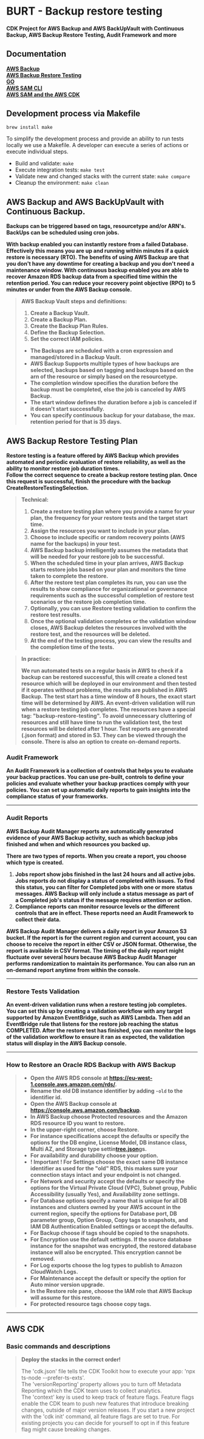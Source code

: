 # BURT - Backup restore testing

#### CDK Project for AWS Backup and AWS BackUpVault with Continuous Backup, AWS Backup Restore Testing, Audit Framework and more

## Documentation       
**[AWS Backup](https://docs.aws.amazon.com/aws-backup/latest/devguide/whatisbackup.html)**                    
**[AWS Backup Restore Testing](https://docs.aws.amazon.com/aws-backup/latest/devguide/restore-testing.html)**    
**[GO](https://go.dev/doc/tutorial/getting-started)**                
**[AWS SAM CLI](https://docs.aws.amazon.com/serverless-application-model/latest/developerguide/install-sam-cli.html)**              
**[AWS SAM and the AWS CDK](https://docs.aws.amazon.com/serverless-application-model/latest/developerguide/serverless-cdk-getting-started.html)**

## Development process via Makefile

```shell
brew install make
```

To simplify the development process and provide an ability to run tests locally we use a Makefile. A developer can execute a series of actions or execute individual steps.

* Build and validate: `make`
* Execute integration tests: `make test` 
* Validate new and changed stacks with the current state: `make compare`     
* Cleanup the environment: `make clean`

## AWS Backup and AWS BackUpVault with Continuous Backup.

**Backups can be triggered based on tags, resourcetype and/or ARN's. BackUps can be scheduled using cron jobs.**

**With backup enabled you can instantly restore from a failed Database. Effectively this means you are up and running within minutes if a quick restore is necessary (RTO). The benefits of using AWS Backup are that you don't have any downtime for creating a backup and you don't need a maintenance window. With continuous backup enabled you are able to recover Amazon RDS backup data from a specified time within the retention period. You can reduce your recovery point objective (RPO) to 5 minutes or under from the AWS Backup console.**

> **AWS Backup Vault steps and definitions:**
> 1. **Create a Backup Vault.**
> 2. **Create a Backup Plan.**
> 3. **Create the Backup Plan Rules.**
> 4. **Define the Backup Selection.**
> 5. **Set the correct IAM policies.**
>
> - **The Backups are scheduled with a cron expression and managed/stored in a Backup Vault.**
> - **AWS Backup Supports multiple types of how backups are selected, backups based on tagging and backups based on the
    arn of the resource or simply based on the resourcetype.**
> - **The completion window specifies the duration before the backup must be completed, else the job is canceled by AWS
    Backup.**
> - **The start window defines the duration before a job is canceled if it doesn't start successfully.**
> - **You can specify continuous backup for your database, the max. retention period for that is 35 days.**

## AWS Backup Restore Testing Plan

**Restore testing is a feature offered by AWS Backup which provides automated and periodic evaluation of restore
reliability, as well as the ability to monitor restore job duration times.**              
**Follow the correct sequence to create a backup restore testing plan. Once this request is successful, finish the
procedure with the backup CreateRestoreTestingSelection.**
> **Technical:**
> 1. **Create a restore testing plan where you provide a name for your plan, the frequency for your restore tests and
    the target start time.**
> 2. **Assign the resources you want to include in your plan.**
> 3. **Choose to include specific or random recovery points (AWS name for the backups) in your test.**
> 4. **AWS Backup backup intelligently assumes the metadata that will be needed for your restore job to be successful.**
> 5. **When the scheduled time in your plan arrives, AWS Backup starts restore jobs based on your plan and monitors the
     time taken to complete the restore.**
> 6. **After the restore test plan completes its run, you can use the results to show compliance for organizational or
     governance requirements such as the successful completion of restore test scenarios or the restore job completion
     time.**
> 7. **Optionally, you can use Restore testing validation to confirm the restore test results.**
> 8. **Once the optional validation completes or the validation window closes, AWS Backup deletes the resources involved
     with the restore test, and the resources will be deleted.**
> 9. **At the end of the testing process, you can view the results and the completion time of the tests.**

> **In practice:** 
> 
> **We run automated tests on a regular basis in AWS to check if a backup can be restored successful, this will create a cloned test resource which will be deployed in our environment and then tested if it operates without problems, the results are published in AWS Backup. The test start has a time window of 8 hours, the exact start time will be determined by AWS. An event-driven validation will run when a restore testing job completes. The resources have a special tag: "backup-restore-testing". To avoid unnecessary cluttering of resources and still have time to run the validation test, the test resources will be deleted after 1 hour. Test reports are generated (.json format) and stored in S3. They can be viewed through the console. There is also an option to create on-demand reports.**


### Audit Framework

**An Audit Framework is a collection of controls that helps you to evaluate your backup practices. You can use
pre-built, controls to define your policies and evaluate whether your backup practices comply with your policies. You
can set up automatic daily reports to gain insights into the compliance status of your frameworks.**

---

### Audit Reports

**AWS Backup Audit Manager reports are automatically generated evidence of your AWS Backup activity, such as which
backup jobs finished and when and which resources you backed up.**

**There are two types of reports. When you create a report, you choose which type is created.**

1. **Jobs report show jobs finished in the last 24 hours and all active jobs. Jobs reports do not display a status of
   completed with issues. To find this status, you can filter for Completed jobs with one or more status messages. AWS
   Backup will only include a status message as part of a Completed job's status if the message requires attention or
   action.**
2. **Compliance reports can monitor resource levels or the different controls that are in effect. These reports need an
   Audit Framework to collect their data.**

**AWS Backup Audit Manager delivers a daily report in your Amazon S3 bucket. If the report is for the current region
and current account, you can choose to receive the report in either CSV or JSON format. Otherwise, the report is
available in CSV format. The timing of the daily report might fluctuate over several hours because AWS Backup Audit
Manager performs randomization to maintain its performance. You can also run an on-demand report anytime from within the
console.**

---

### Restore Tests Validation

**An event-driven validation runs when a restore testing job completes. You can set this up by creating a validation workflow with any target supported by Amazon EventBridge, such as AWS Lambda. Then add an EventBridge rule that listens for the restore job reaching the status COMPLETED. After the restore test has finished, you can monitor the logs of the validation workflow to ensure it ran as expected, the validation status will display in the AWS Backup console.**

---

### How to Restore an Oracle RDS Backup with AWS Backup
> - **Open the AWS RDS console at https://eu-west-1.console.aws.amazon.com/rds/.**
> - **Rename the old DB instance identifier by adding `-old` to the identifier id.**
> - **Open the AWS Backup console at https://console.aws.amazon.com/backup.**
> - **In AWS Backup choose Protected resources and the Amazon RDS resource ID you want to restore.**
> - **In the upper-right corner, choose Restore.**
> - **For instance specifications accept the defaults or specify the options for the DB engine, License Model, DB instance class, Multi AZ, and Storage type settin[tree.json](cdk.out%2Ftree.json)gs.**
> - **For availability and durability choose your option.**
> - **! Important ! For Settings choose the exact same DB instance identifier as used for the "old" RDS, this makes sure your connection stays intact and your endpoint is not changed.**
> - **For Network and security accept the defaults or specify the options for the Virtual Private Cloud (VPC), Subnet group, Public Accessibility (usually Yes), and Availability zone settings.**
> - **For Database options specify a name that is unique for all DB instances and clusters owned by your AWS account in the current region, specify the options for Database port, DB parameter group, Option Group, Copy tags to snapshots, and IAM DB Authentication Enabled settings or accept the defaults.**
> - **For Backup choose if tags should be copied to the snapshots.**
> - **For Encryption use the default settings. If the source database instance for the snapshot was encrypted, the restored database instance will also be encrypted. This encryption cannot be removed.**
> - **For Log exports choose the log types to publish to Amazon CloudWatch Logs.**
> - **For Maintenance accept the default or specify the option for Auto minor version upgrade.**
> - **In the Restore role pane, choose the IAM role that AWS Backup will assume for this restore.**
> - **For protected resource tags choose copy tags.**

---

## AWS CDK

### Basic commands and descriptions
>
> **Deploy the stacks in the correct order!**
>
> The 'cdk.json' file tells the CDK Toolkit how to execute your app: 'npx ts-node --prefer-ts-exts'.                  
> The 'versionReporting' property allows you to turn off Metadata Reporting which the CDK team uses to collect
analytics.                          
> The 'context' key is used to keep track of feature flags. Feature flags enable the CDK team to push new features that
introduce breaking changes, outside of major version releases. If you start a new project with the 'cdk init' command,
all
feature flags are set to true. For existing projects you can decide for yourself to opt in if this feature flag might
cause breaking changes.

